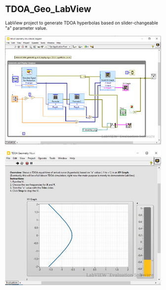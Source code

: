 # TDOA_Geo_LabView
LabView project to generate TDOA hyperbolas based on slider-changeable "a" parameter value.<br><br><img src="TDOA Geometry VIs block diagram.png"><br><br><img src="TDOA Geometry VIs plot.png">
